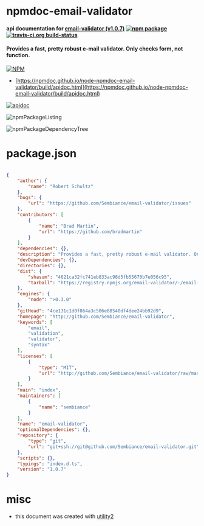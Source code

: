 # npmdoc-email-validator

#### api documentation for  [email-validator (v1.0.7)](http://github.com/Sembiance/email-validator)  [![npm package](https://img.shields.io/npm/v/npmdoc-email-validator.svg?style=flat-square)](https://www.npmjs.org/package/npmdoc-email-validator) [![travis-ci.org build-status](https://api.travis-ci.org/npmdoc/node-npmdoc-email-validator.svg)](https://travis-ci.org/npmdoc/node-npmdoc-email-validator)

#### Provides a fast, pretty robust e-mail validator. Only checks form, not function.

[![NPM](https://nodei.co/npm/email-validator.png?downloads=true&downloadRank=true&stars=true)](https://www.npmjs.com/package/email-validator)

- [https://npmdoc.github.io/node-npmdoc-email-validator/build/apidoc.html](https://npmdoc.github.io/node-npmdoc-email-validator/build/apidoc.html)

[![apidoc](https://npmdoc.github.io/node-npmdoc-email-validator/build/screenCapture.buildCi.browser.%252Ftmp%252Fbuild%252Fapidoc.html.png)](https://npmdoc.github.io/node-npmdoc-email-validator/build/apidoc.html)

![npmPackageListing](https://npmdoc.github.io/node-npmdoc-email-validator/build/screenCapture.npmPackageListing.svg)

![npmPackageDependencyTree](https://npmdoc.github.io/node-npmdoc-email-validator/build/screenCapture.npmPackageDependencyTree.svg)



# package.json

```json

{
    "author": {
        "name": "Robert Schultz"
    },
    "bugs": {
        "url": "https://github.com/Sembiance/email-validator/issues"
    },
    "contributors": [
        {
            "name": "Brad Martin",
            "url": "https://github.com/bradmartin"
        }
    ],
    "dependencies": {},
    "description": "Provides a fast, pretty robust e-mail validator. Only checks form, not function.",
    "devDependencies": {},
    "directories": {},
    "dist": {
        "shasum": "4621ca32fc741eb833ac98d5fb55670b7e056c95",
        "tarball": "https://registry.npmjs.org/email-validator/-/email-validator-1.0.7.tgz"
    },
    "engines": {
        "node": ">0.3.0"
    },
    "gitHead": "4ce131c1d0f864a3c506e88540df4dee24bb92d9",
    "homepage": "http://github.com/Sembiance/email-validator",
    "keywords": [
        "email",
        "validation",
        "validator",
        "syntax"
    ],
    "licenses": [
        {
            "type": "MIT",
            "url": "http://github.com/Sembiance/email-validator/raw/master/LICENSE"
        }
    ],
    "main": "index",
    "maintainers": [
        {
            "name": "sembiance"
        }
    ],
    "name": "email-validator",
    "optionalDependencies": {},
    "repository": {
        "type": "git",
        "url": "git+ssh://git@github.com/Sembiance/email-validator.git"
    },
    "scripts": {},
    "typings": "index.d.ts",
    "version": "1.0.7"
}
```



# misc
- this document was created with [utility2](https://github.com/kaizhu256/node-utility2)

